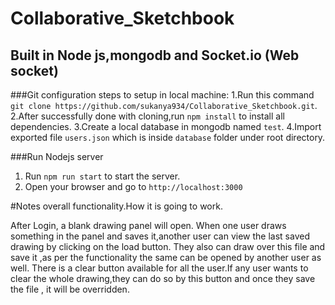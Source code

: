 # Collaborative_Sketchbook
## Built in Node js,mongodb and Socket.io (Web socket)

###Git configuration steps to setup in local machine:
1.Run this command `git clone https://github.com/sukanya934/Collaborative_Sketchbook.git`.
2.After successfully done with cloning,run `npm install` to install all dependencies.
3.Create a local database in mongodb named `test`.
4.Import exported file `users.json` which is inside `database` folder under root directory.

###Run Nodejs server
1. Run `npm run start` to start the server.
2. Open your browser and go to `http://localhost:3000`



#Notes overall functionality.How it is going to work.

After Login, a blank drawing panel will open.
When one user draws something in the panel and saves it,another user can view the last saved drawing by clicking on the load button.
They also can draw over this file and save it ,as per the functionality the same can be opened by another user as well.
There is a clear button available for all the user.If any user wants to clear the whole drawing,they can do so by this button and once they save the file , it will be overridden.
